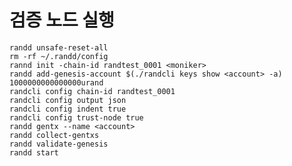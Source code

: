 # 검증 노드 실행

    randd unsafe-reset-all
    rm -rf ~/.randd/config
    rannd init -chain-id randtest_0001 <moniker>
    randd add-genesis-account $(./randcli keys show <account> -a) 1000000000000000urand
    randcli config chain-id randtest_0001
    randcli config output json
    randcli config indent true
    randcli config trust-node true
    randd gentx --name <account>
    randd collect-gentxs
    randd validate-genesis
    randd start

